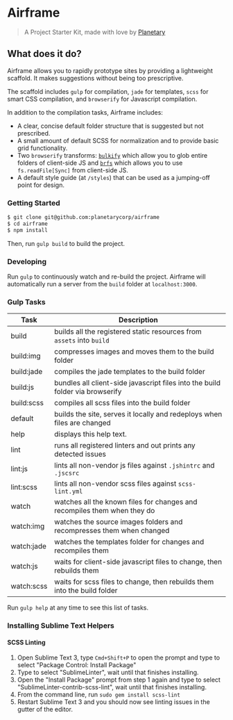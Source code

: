 # Airframe

> A Project Starter Kit, made with love by [Planetary](http://planetary.io)

## What does it do?

Airframe allows you to rapidly prototype sites by providing a lightweight scaffold. It makes
suggestions without being too prescriptive.

The scaffold includes `gulp` for compilation, `jade` for templates, `scss` for smart CSS
compilation, and `browserify` for Javascript compilation.

In addition to the compilation tasks, Airframe includes:
* A clear, concise default folder structure that is suggested but not prescribed.
* A small amount of default SCSS for normalization and to provide basic grid functionality.
* Two `browserify` transforms: [`bulkify`](https://github.com/substack/bulkify) which allow you to
  glob entire folders of client-side JS and [`brfs`](https://github.com/substack/brfs) which allows
  you to use `fs.readFile[Sync]` from client-side JS.
* A default style guide (at `/styles`) that can be used as a jumping-off point for design.

### Getting Started

```bash
$ git clone git@github.com:planetarycorp/airframe
$ cd airframe
$ npm install
```

Then, run `gulp build` to build the project.

### Developing
Run `gulp` to continuously watch and re-build the project. Airframe will automatically run a server
from the `build` folder at `localhost:3000`.

### Gulp Tasks
| Task            | Description                                                                   |
| --------------- | ----------------------------------------------------------------------------- |
| build           | builds all the registered static resources from `assets` into `build`         |
| build:img       | compresses images and moves them to the build folder                          |
| build:jade      | compiles the jade templates to the build folder                               |
| build:js        | bundles all client-side javascript files into the build folder via browserify |
| build:scss      | compiles all scss files into the build folder                                 |
| default         | builds the site, serves it locally and redeploys when files are changed       |
| help            | displays this help text.                                                      |
| lint            | runs all registered linters and out prints any detected issues                |
| lint:js         | lints all non-vendor js files against `.jshintrc` and `.jscsrc`               |
| lint:scss       | lints all non-vendor scss files against `scss-lint.yml`                       |
| watch           | watches all the known files for changes and recompiles them when they do      |
| watch:img       | watches the source images folders and recompresses them when changed          |
| watch:jade      | watches the templates folder for changes and recompiles them                  |
| watch:js        | waits for client-side javascript files to change, then rebuilds them          |
| watch:scss      | waits for scss files to change, then rebuilds them into the build folder      |

Run `gulp help` at any time to see this list of tasks.

### Installing Sublime Text Helpers

#### SCSS Linting

1. Open Sublime Text 3, type `Cmd+Shift+P` to open the prompt and type to select "Package Control:
   Install Package"
2. Type to select "SublimeLinter", wait until that finishes installing.
3. Open the "Install Package" prompt from step 1 again and type to select
   "SublimeLinter-contrib-scss-lint", wait until that finishes installing.
4. From the command line, run `sudo gem install scss-lint`
4. Restart Sublime Text 3 and you should now see linting issues in the gutter of the editor.
